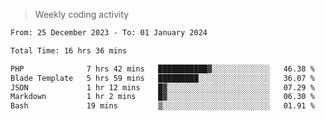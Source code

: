 > Weekly coding activity
<!--START_SECTION:waka-->

```txt
From: 25 December 2023 - To: 01 January 2024

Total Time: 16 hrs 36 mins

PHP              7 hrs 42 mins   ███████████▓░░░░░░░░░░░░░   46.38 %
Blade Template   5 hrs 59 mins   █████████░░░░░░░░░░░░░░░░   36.07 %
JSON             1 hr 12 mins    █▓░░░░░░░░░░░░░░░░░░░░░░░   07.29 %
Markdown         1 hr 2 mins     █▓░░░░░░░░░░░░░░░░░░░░░░░   06.30 %
Bash             19 mins         ▒░░░░░░░░░░░░░░░░░░░░░░░░   01.91 %
```

<!--END_SECTION:waka-->
